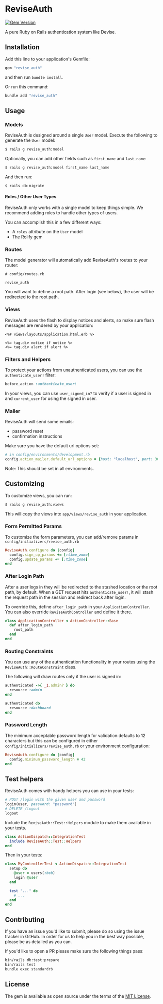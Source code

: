 # ReviseAuth

[![Gem Version](https://badge.fury.io/rb/revise_auth.svg)](https://badge.fury.io/rb/revise_auth)

A pure Ruby on Rails authentication system like Devise.

## Installation

Add this line to your application's Gemfile:

```ruby
gem "revise_auth"
```

and then run `bundle install`.

Or run this command:

```bash
bundle add "revise_auth"
```

## Usage

### Models

ReviseAuth is designed around a single `User` model. Execute the following to generate the `User` model:

```bash
$ rails g revise_auth:model
```

Optionally, you can add other fields such as `first_name` and `last_name`:

```bash
$ rails g revise_auth:model first_name last_name
```

And then run:

```bash
$ rails db:migrate
```

#### Roles / Other User Types

ReviseAuth only works with a single model to keep things simple. We recommend adding roles to handle other types of users.

You can accomplish this in a few different ways:

* A `roles` attribute on the `User` model
* The Rolify gem

### Routes

The model generator will automatically add ReviseAuth's routes to your router:

```
# config/routes.rb

revise_auth
```

You will want to define a root path. After login (see below), the user will be redirected to the root path.

### Views

ReviseAuth uses the flash to display notices and alerts, so make sure flash messages are rendered by your application:

```erb
<%# views/layouts/application.html.erb %>

<%= tag.div notice if notice %>
<%= tag.div alert if alert %>
```

### Filters and Helpers

To protect your actions from unauthenticated users, you can use the `authenticate_user!` filter:

```ruby
before_action :authenticate_user!
```

In your views, you can use `user_signed_in?` to verify if a user is signed in and `current_user` for using the signed in user.

### Mailer

ReviseAuth will send some emails:

* password reset
* confirmation instructions

Make sure you have the default url options set:

```ruby
# in config/environments/development.rb
config.action_mailer.default_url_options = {host: "localhost", port: 3000}
```

Note: This should be set in all environments.

## Customizing

To customize views, you can run:

```bash
$ rails g revise_auth:views
```

This will copy the views into `app/views/revise_auth` in your application.

### Form Permitted Params

To customize the form parameters, you can add/remove params in `config/initializers/revise_auth.rb`

```ruby
ReviseAuth.configure do |config|
  config.sign_up_params += [:time_zone]
  config.update_params += [:time_zone]
end
```

### After Login Path

After a user logs in they will be redirected to the stashed location or the root path, by default. When a GET request hits `authenticate_user!`, it will stash the request path in the session and redirect back after login.

To override this, define `after_login_path` in your `ApplicationController`. You can also override `ReviseAuthController` and define it there.

```ruby
class ApplicationController < ActionController::Base
  def after_login_path
    root_path
  end
end
```

### Routing Constraints

You can use any of the authentication functionality in your routes using the `ReviseAuth::RouteConstraint` class.

The following will draw routes only if the user is signed in:

```ruby
authenticated ->{ _1.admin? } do
  resource :admin
end

authenticated do
  resource :dashboard
end
```

### Password Length

The minimum acceptable password length for validation defaults to 12 characters but this can be configured in either `config/initializers/revise_auth.rb` or your environment configuration:

```ruby
ReviseAuth.configure do |config|
  config.minimum_password_length = 42
end
```

## Test helpers

ReviseAuth comes with handy helpers you can use in your tests:

```ruby
# POST /login with the given user and password
login(user, password: "password")
# DELETE /logout
logout
```

Include the `ReviseAuth::Test::Helpers` module to make them available in your tests.

```ruby
class ActionDispatch::IntegrationTest
  include ReviseAuth::Test::Helpers
end
```

Then in your tests:

```ruby
class MyControllerTest < ActionDispatch::IntegrationTest
  setup do
    @user = users(:bob)
    login @user
  end

  test "..." do
    # ...
  end
end
```

## Contributing

If you have an issue you'd like to submit, please do so using the issue tracker in GitHub. In order for us to help you in the best way possible, please be as detailed as you can.

If you'd like to open a PR please make sure the following things pass:

```bash
bin/rails db:test:prepare
bin/rails test
bundle exec standardrb
```

## License
The gem is available as open source under the terms of the [MIT License](https://opensource.org/licenses/MIT).
